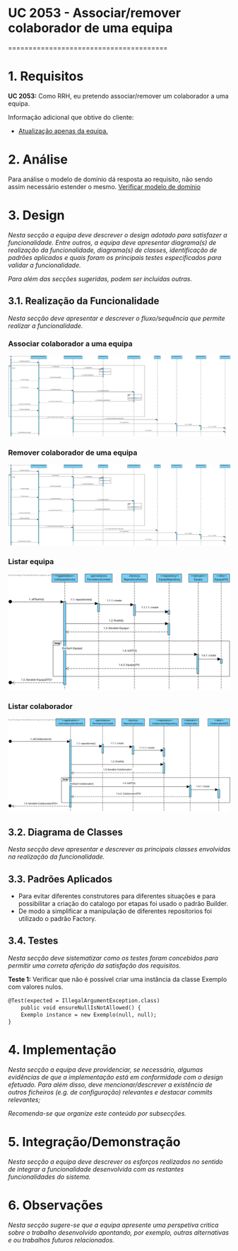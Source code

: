 # UC 2053 - Associar/remover colaborador de uma equipa
=======================================

# 1. Requisitos

**UC 2053:** Como RRH, eu pretendo associar/remover um colaborador a uma equipa.

Informação adicional que obtive do cliente:
- [Atualização apenas da equipa.](https://moodle.isep.ipp.pt/mod/forum/discuss.php?d=7852)

# 2. Análise

Para análise o modelo de domínio dá resposta ao requisito, não sendo assim necessário estender o mesmo. [Verificar modelo de domínio](mdURL)

# 3. Design

*Nesta secção a equipa deve descrever o design adotado para satisfazer a funcionalidade. Entre outros, a equipa deve apresentar diagrama(s) de realização da funcionalidade, diagrama(s) de classes, identificação de padrões aplicados e quais foram os principais testes especificados para validar a funcionalidade.*


*Para além das secções sugeridas, podem ser incluídas outras.*

## 3.1. Realização da Funcionalidade

*Nesta secção deve apresentar e descrever o fluxo/sequência que permite realizar a funcionalidade.*

### Associar colaborador a uma equipa
![UC_2053_A_SD](UC_2053_AssociarColaboradorAUmaEquipa.svg)

### Remover colaborador de uma equipa
![UC_2053_R_SD](UC_2053_RemoverColaboradorDeUmaEquipa.svg)

### Listar equipa
![UC_2053_LE_SD](ListEquipaService_SD.svg)

### Listar colaborador
![UC_2053_LE_SD](ListColaboradorService_SD.svg)


## 3.2. Diagrama de Classes

*Nesta secção deve apresentar e descrever as principais classes envolvidas na realização da funcionalidade.*

## 3.3. Padrões Aplicados

* Para evitar diferentes construtores para diferentes situações e para possibilitar a criação do catalogo por etapas foi usado o padrão Builder.
* De modo a simplificar a manipulação de diferentes repositorios foi utilizado o padrão Factory.

## 3.4. Testes 
*Nesta secção deve sistematizar como os testes foram concebidos para permitir uma correta aferição da satisfação dos requisitos.*

**Teste 1:** Verificar que não é possível criar uma instância da classe Exemplo com valores nulos.

	@Test(expected = IllegalArgumentException.class)
		public void ensureNullIsNotAllowed() {
		Exemplo instance = new Exemplo(null, null);
	}


# 4. Implementação

*Nesta secção a equipa deve providenciar, se necessário, algumas evidências de que a implementação está em conformidade com o design efetuado. Para além disso, deve mencionar/descrever a existência de outros ficheiros (e.g. de configuração) relevantes e destacar commits relevantes;*

*Recomenda-se que organize este conteúdo por subsecções.*

# 5. Integração/Demonstração

*Nesta secção a equipa deve descrever os esforços realizados no sentido de integrar a funcionalidade desenvolvida com as restantes funcionalidades do sistema.*

# 6. Observações

*Nesta secção sugere-se que a equipa apresente uma perspetiva critica sobre o trabalho desenvolvido apontando, por exemplo, outras alternativas e ou trabalhos futuros relacionados.*



